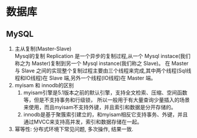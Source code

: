 # 数据库

## MySQL
1. 主从复制(Master-Slave)<br/>
    Mysql的复制 Replication 是一个异步的复制过程,从一个 Mysql instace(我们称之为 Master)复制到另一个 Mysql instance(我们称之 Slave)。
    在 Master 与 Slave 之间的实现整个复制过程主要由三个线程来完成,其中两个线程(Sql线程和IO线程)在 Slave 端,另外一个线程(IO线程)在 Master 端。
2. myisam 和 innodb的区别
    1. myisam引擎是5.1版本之前的默认引擎，支持全文检索、压缩、空间函数等，但是不支持事务和行级锁，
       所以一般用于有大量查询少量插入的场景来使用，而且myisam不支持外键，并且索引和数据是分开存储的。 
    2. innodb是基于聚簇索引建立的，和myisam相反它支持事务、外键，并且通过MVCC来支持高并发，索引和数据存储在一起。
3. 幂等性: 分布式环境下常见问题, 多次操作, 结果一致.

